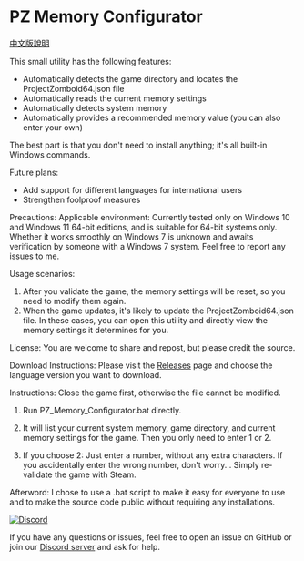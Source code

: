 # PZ Memory Configurator

[中文版說明](README_zh-TW.md)

This small utility has the following features:
- Automatically detects the game directory and locates the ProjectZomboid64.json file
- Automatically reads the current memory settings
- Automatically detects system memory
- Automatically provides a recommended memory value (you can also enter your own)

The best part is that you don't need to install anything; it's all built-in Windows commands.

Future plans:
- Add support for different languages for international users
- Strengthen foolproof measures

Precautions:
Applicable environment:
Currently tested only on Windows 10 and Windows 11 64-bit editions, and is suitable for 64-bit systems only.
Whether it works smoothly on Windows 7 is unknown and awaits verification by someone with a Windows 7 system.
Feel free to report any issues to me.

Usage scenarios:
1. After you validate the game, the memory settings will be reset, so you need to modify them again.
2. When the game updates, it's likely to update the ProjectZomboid64.json file.
In these cases, you can open this utility and directly view the memory settings it determines for you.

License:
You are welcome to share and repost, but please credit the source.

Download Instructions:
Please visit the [Releases](https://github.com/Minidoracat/Project_Zomboid_Memory_Configurator/releases) page and choose the language version you want to download.


Instructions:
Close the game first, otherwise the file cannot be modified.
1. Run PZ_Memory_Configurator.bat directly.
2. It will list your current system memory, game directory, and current memory settings for the game.
Then you only need to enter 1 or 2.

3. If you choose 2:
Just enter a number, without any extra characters. If you accidentally enter the wrong number, don't worry...
Simply re-validate the game with Steam.

Afterword:
I chose to use a .bat script to make it easy for everyone to use and to make the source code public without requiring any installations.


[![Discord](https://img.shields.io/badge/Discord-Chat-blue?style=flat-square&logo=discord)](https://discord.gg/Gur2V67)

If you have any questions or issues, feel free to open an issue on GitHub or join our [Discord server](https://discord.gg/Gur2V67) and ask for help.
